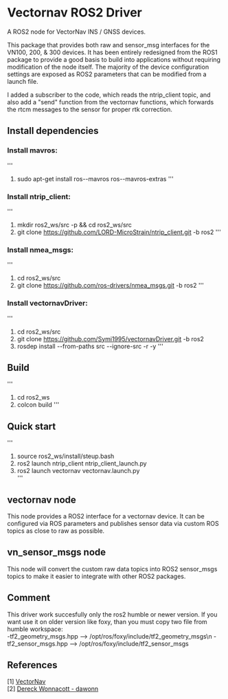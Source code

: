 # Vectornav ROS2 Driver

A ROS2 node for VectorNav INS / GNSS devices. 

This package that provides both raw and sensor_msg interfaces for the VN100, 200, & 300 devices. 
It has been entirely redesigned from the ROS1 package to provide a good basis to build into applications
without requiring modification of the node itself. The majority of the device configuration settings are 
exposed as ROS2 parameters that can be modified from a launch file. 

I added a subscriber to the code, which reads the ntrip_client topic,
and also add a "send" function from the vectornav functions,
which forwards the rtcm messages to the sensor for proper rtk correction.


## Install dependencies

### Install mavros:

'''  
1. sudo apt-get install ros-<rosdistro>-mavros ros-<rosdistro>-mavros-extras
'''  

### Install ntrip_client:

'''  
1. mkdir ros2_ws/src -p && cd ros2_ws/src
2. git clone https://github.com/LORD-MicroStrain/ntrip_client.git -b ros2
'''  

### Install nmea_msgs:

'''  
1. cd ros2_ws/src
2. git clone https://github.com/ros-drivers/nmea_msgs.git -b ros2
'''  

### Install vectornavDriver:

'''  
1. cd ros2_ws/src
2. git clone https://github.com/Symi1995/vectornavDriver.git -b ros2
3. rosdep install --from-paths src --ignore-src -r -y
'''  


## Build

'''  
1. cd ros2_ws
2. colcon build
'''  

## Quick start

'''
1. source ros2_ws/install/steup.bash
2. ros2 launch ntrip_client ntrip_client_launch.py 
3. ros2 launch vectornav vectornav.launch.py  
'''


## vectornav node

This node provides a ROS2 interface for a vectornav device. It can be configured
via ROS parameters and publishes sensor data via custom ROS topics as close to raw as possible.


## vn_sensor_msgs node

This node will convert the custom raw data topics into ROS2 sensor_msgs topics to make it easier 
to integrate with other ROS2 packages. 

## Comment

This driver work succesfully only the ros2 humble or newer version. If you want use it on older version like foxy,
than you must copy two file from humble workspace:  
	-tf2_geometry_msgs.hpp --> /opt/ros/foxy/include/tf2_geometry_msgs\n
	-tf2_sensor_msgs.hpp --> /opt/ros/foxy/include/tf2_sensor_msgs

## References 

[1] [VectorNav](http://www.vectornav.com/)  
[2] [Dereck Wonnacott - dawonn](https://github.com/dawonn/vectornav/tree/ros2)